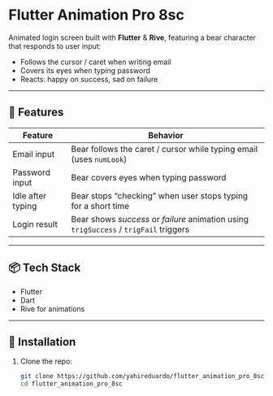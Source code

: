 # Flutter Animation Pro 8sc

Animated login screen built with **Flutter** & **Rive**, featuring a bear character that responds to user input:  
- Follows the cursor / caret when writing email  
- Covers its eyes when typing password  
- Reacts: happy on success, sad on failure  

---

## 🚀 Features

| Feature | Behavior |
|---|---|
| Email input | Bear follows the caret / cursor while typing email (uses `numLook`) |
| Password input | Bear covers eyes when typing password |
| Idle after typing | Bear stops “checking” when user stops typing for a short time |
| Login result | Bear shows *success* or *failure* animation using `trigSuccess` / `trigFail` triggers |

---

## 📦 Tech Stack

- Flutter  
- Dart  
- Rive for animations  

---

## 🔧 Installation

1. Clone the repo:

   ```bash
   git clone https://github.com/yahireduardo/flutter_animation_pro_8sc.git
   cd flutter_animation_pro_8sc
